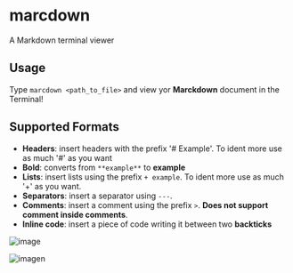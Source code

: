 # marcdown
A Markdown terminal viewer

## Usage

Type `marcdown <path_to_file>` and view yor **Marckdown** document in the Terminal!

## Supported Formats

+ **Headers**: insert headers with the prefix '# Example'. To ident more use as much '#' as you want
+ **Bold**: converts from `**example**` to **example**
+ **Lists**: insert lists using the prefix `+ example`. To ident more use as much '+' as you want.
+ **Separators**: insert a separator using `---`.
+ **Comments**: insert a comment using the prefix `>`. **Does not support comment inside comments**.
+ **Inline code**: insert a piece of code writing it between two **backticks**

![image](https://user-images.githubusercontent.com/104323247/194111115-d0d9d187-09f6-4ddf-b8ab-64ce9dd8b417.png)

![imagen](https://user-images.githubusercontent.com/104323247/194100073-428cfdde-7c33-430d-8cd7-f382bc288003.png)


